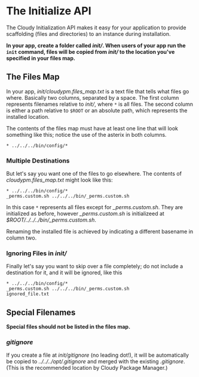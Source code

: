 <!--
id: installer
tags: usage
-->

# The Initialize API

The Cloudy Initialization API makes it easy for your application to provide scaffolding (files and directories) to an instance during installation.

**In your app, create a folder called _init/_. When users of your app run the `init` command, files will be copied from _init/_ to the location you've specified in your files map.**

## The Files Map

In your app, _init/cloudypm.files\_map.txt_ is a text file that tells what files go where. Basically two columns, separated by a space. The first column represents filenames relative to _init/_, where `*` is all files. The second column is either a path relative to `$ROOT` or an absolute path, which represents the installed location.

The contents of the files map must have at least one line that will look something like this; notice the use of the asterix in both columns.

```text
* ../../../bin/config/*
```

### Multiple Destinations

But let's say you want one of the files to go elsewhere. The contents of _cloudypm.files\_map.txt_ might look like this:

```text
* ../../../bin/config/*
_perms.custom.sh ../../../bin/_perms.custom.sh
```

In this case `*` represents all files except for _\_perms.custom.sh_. They are initialized as before, however _\_perms.custom.sh_ is initializeed at _$ROOT/../../../bin/\_perms.custom.sh_.

Renaming the installed file is achieved by indicating a different basename in column two.

### Ignoring Files in _init/_

Finally let's say you want to skip over a file completely; do not include a destination for it, and it will be ignored, like this

```text
* ../../../bin/config/*
_perms.custom.sh ../../../bin/_perms.custom.sh
ignored_file.txt
```

## Special Filenames

**Special files should not be listed in the files map.**

### _gitignore_

If you create a file at _init/gitignore_ (no leading dot!), it will be automatically be copied to _../../../opt/.gitignore_ and merged with the existing _.gitignore_.  (This is the recommended location by Cloudy Package Manager.)
